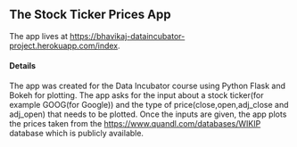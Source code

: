 ## The Stock Ticker Prices App
The app lives at https://bhavikaj-dataincubator-project.herokuapp.com/index.

#### Details
The app was created for the Data Incubator course using Python Flask and Bokeh for plotting. The app asks for the input about a stock ticker(for example GOOG(for Google)) and the type of price(close,open,adj_close and adj_open) that needs to be plotted.
Once the inputs are given, the app plots the prices taken from the https://www.quandl.com/databases/WIKIP database which is publicly available.
